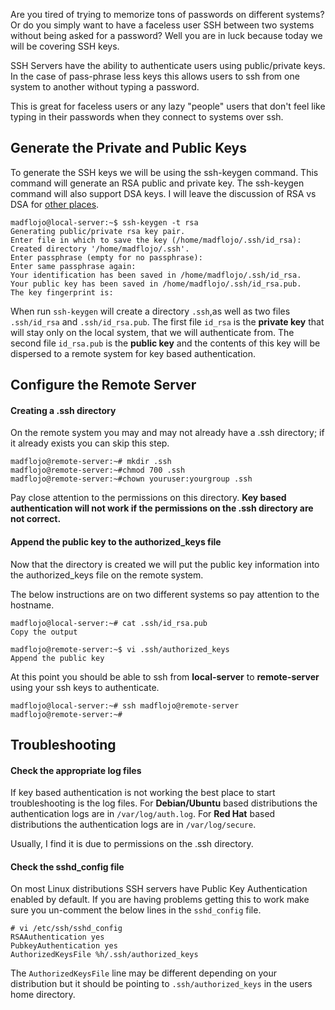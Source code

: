 
Are you tired of trying to memorize tons of passwords on different systems? Or do you simply want to have a faceless user SSH between two systems without being asked for a password? Well you are in luck because today we will be covering SSH keys.

SSH Servers have the ability to authenticate users using public/private keys. In the case of pass-phrase less keys this allows users to ssh from one system to another without typing a password.

This is great for faceless users or any lazy "people" users that don't feel like typing in their passwords when they connect to systems over ssh.

## Generate the Private and Public Keys

To generate the SSH keys we will be using the ssh-keygen command. This command will generate an RSA public and private key. The ssh-keygen command will also support DSA keys. I will leave the discussion of RSA vs DSA for [other places](http://security.stackexchange.com/questions/5096/rsa-vs-dsa-for-ssh-authentication-keys).

    madflojo@local-server:~$ ssh-keygen -t rsa
    Generating public/private rsa key pair.
    Enter file in which to save the key (/home/madflojo/.ssh/id_rsa):
    Created directory '/home/madflojo/.ssh'.
    Enter passphrase (empty for no passphrase):
    Enter same passphrase again:
    Your identification has been saved in /home/madflojo/.ssh/id_rsa.
    Your public key has been saved in /home/madflojo/.ssh/id_rsa.pub.
    The key fingerprint is:

When run `ssh-keygen` will create a directory `.ssh`,as well as two files `.ssh/id_rsa` and `.ssh/id_rsa.pub`. The first file `id_rsa` is the **private key** that will stay only on the local system, that we will authenticate from. The second file `id_rsa.pub` is the **public key** and the contents of this key will be dispersed to a remote system for key based authentication.

## Configure the Remote Server

#### Creating a .ssh directory

On the remote system you may and may not already have a .ssh directory; if it already exists you can skip this step.

    madflojo@remote-server:~# mkdir .ssh
    madflojo@remote-server:~#chmod 700 .ssh
    madflojo@remote-server:~#chown youruser:yourgroup .ssh

Pay close attention to the permissions on this directory. **Key based authentication will not work if the permissions on the .ssh directory are not correct.**

#### Append the public key to the authorized_keys file

Now that the directory is created we will put the public key information into the authorized_keys file on the remote system.

The below instructions are on two different systems so pay attention to the hostname.

    madflojo@local-server:~# cat .ssh/id_rsa.pub
    Copy the output

    madflojo@remote-server:~$ vi .ssh/authorized_keys
    Append the public key

At this point you should be able to ssh from **local-server** to **remote-server** using your ssh keys to authenticate.

    madflojo@local-server:~# ssh madflojo@remote-server
    madflojo@remote-server:~#

## Troubleshooting

#### Check the appropriate log files

If key based authentication is not working the best place to start troubleshooting is the log files. For **Debian/Ubuntu** based distributions the authentication logs are in `/var/log/auth.log`. For **Red Hat** based distributions the authentication logs are in `/var/log/secure`.

Usually, I find it is due to permissions on the .ssh directory.

#### Check the sshd_config file

On most Linux distributions SSH servers have Public Key Authentication enabled by default. If you are having problems getting this to work make sure you un-comment the below lines in the `sshd_config` file.

    # vi /etc/ssh/sshd_config
    RSAAuthentication yes
    PubkeyAuthentication yes
    AuthorizedKeysFile %h/.ssh/authorized_keys

The `AuthorizedKeysFile` line may be different depending on your distribution but it should be pointing to `.ssh/authorized_keys` in the users home directory.
